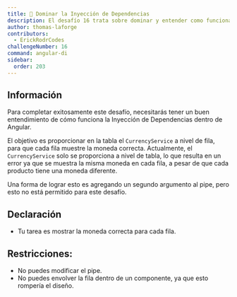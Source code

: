 ```yaml
---
title: 🔴 Dominar la Inyección de Dependencias
description: El desafío 16 trata sobre dominar y entender como funciona la inyección de dependencias
author: thomas-laforge
contributors:
  - ErickRodrCodes
challengeNumber: 16
command: angular-di
sidebar:
  order: 203
---
```


## Información

Para completar exitosamente este desafío, necesitarás tener un buen entendimiento de cómo funciona la Inyección de Dependencias dentro de Angular.

El objetivo es proporcionar en la tabla el `CurrencyService` a nivel de fila, para que cada fila muestre la moneda correcta. Actualmente, el `CurrencyService` solo se proporciona a nivel de tabla, lo que resulta en un error ya que se muestra la misma moneda en cada fila, a pesar de que cada producto tiene una moneda diferente.

Una forma de lograr esto es agregando un segundo argumento al pipe, pero esto no está permitido para este desafío.

## Declaración

- Tu tarea es mostrar la moneda correcta para cada fila.

## Restricciones:

- No puedes modificar el pipe.
- No puedes envolver la fila dentro de un componente, ya que esto rompería el diseño.
